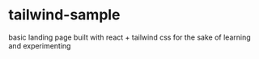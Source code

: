 # tailwind-sample

basic landing page built with react + tailwind css for the sake of learning and experimenting

